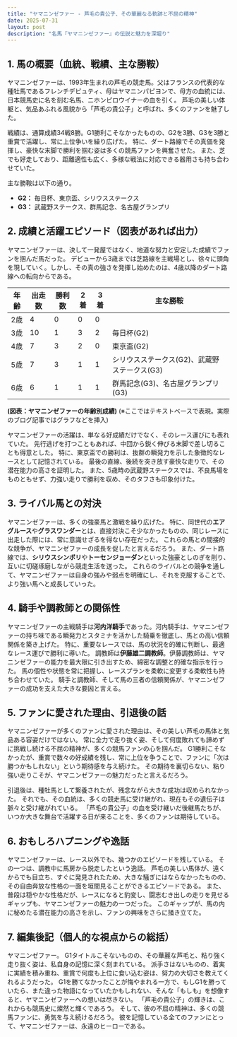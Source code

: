 ```yaml
---
title: "ヤマニンゼファー - 芦毛の貴公子、その華麗なる軌跡と不屈の精神"
date: 2025-07-31
layout: post
description: "名馬『ヤマニンゼファー』の伝説と魅力を深堀り"
---
```


## 1. 馬の概要（血統、戦績、主な勝鞍）

ヤマニンゼファーは、1993年生まれの芦毛の競走馬。父はフランスの代表的な種牡馬であるフレンチデピュティ、母はヤマニンパピヨンで、母方の血統には、日本競馬史に名を刻む名馬、ニホンピロウイナーの血を引く。  芦毛の美しい体躯と、気品あふれる風貌から「芦毛の貴公子」と呼ばれ、多くのファンを魅了した。

戦績は、通算成績34戦8勝。G1勝利こそなかったものの、G2を3勝、G3を3勝と重賞で活躍し、常に上位争いを繰り広げた。  特に、ダート路線でその真価を発揮し、豪快な末脚で勝利を掴む姿は多くの競馬ファンを興奮させた。  また、芝でも好走しており、距離適性も広く、多様な戦法に対応できる器用さも持ち合わせていた。

主な勝鞍は以下の通り。

* **G2：**  毎日杯、東京盃、シリウスステークス
* **G3：**  武蔵野ステークス、群馬記念、名古屋グランプリ


## 2. 成績と活躍エピソード（図表があれば出力）

ヤマニンゼファーは、決して一発屋ではなく、地道な努力と安定した成績でファンを掴んだ馬だった。  デビューから3歳までは芝路線を主戦場とし、徐々に頭角を現していく。しかし、その真の強さを発揮し始めたのは、4歳以降のダート路線への転向からである。

| 年齢 | 出走数 | 勝利数 | 2着 | 3着 | 主な勝鞍 |
|---|---|---|---|---|---|
| 2歳 | 4 | 0 | 0 | 0 |  |
| 3歳 | 10 | 1 | 3 | 2 | 毎日杯(G2) |
| 4歳 | 7 | 3 | 2 | 0 | 東京盃(G2) |
| 5歳 | 7 | 3 | 1 | 1 | シリウスステークス(G2)、武蔵野ステークス(G3) |
| 6歳 | 6 | 1 | 1 | 1 | 群馬記念(G3)、名古屋グランプリ(G3) |


**(図表：ヤマニンゼファーの年齢別成績)**  (※ここではテキストベースで表現。実際のブログ記事ではグラフなどを挿入)

ヤマニンゼファーの活躍は、単なる好成績だけでなく、そのレース運びにも表れていた。  先行逃げを打つこともあれば、中団から鋭く伸びる末脚で差し切ることも得意とした。  特に、東京盃での勝利は、抜群の瞬発力を示した象徴的なレースとして記憶されている。  最後の直線、後続を突き放す豪快な走りで、その潜在能力の高さを証明した。 また、5歳時の武蔵野ステークスでは、不良馬場をものともせず、力強い走りで勝利を収め、そのタフさも印象付けた。


## 3. ライバル馬との対決

ヤマニンゼファーは、多くの強豪馬と激戦を繰り広げた。  特に、同世代の**エアグルース**や**グラスワンダー**とは、直接対決こそ少なかったものの、同じレースに出走した際には、常に意識せざるを得ない存在だった。  これらの馬との間接的な競争が、ヤマニンゼファーの成長を促したと言えるだろう。  また、ダート路線では、**シリウスシンボリ**や**トーセンジョーダン**といった強豪としのぎを削り、互いに切磋琢磨しながら競走生活を送った。  これらのライバルとの競争を通して、ヤマニンゼファーは自身の強みや弱点を明確にし、それを克服することで、より強い馬へと成長していった。


## 4. 騎手や調教師との関係性

ヤマニンゼファーの主戦騎手は**河内洋騎手**であった。河内騎手は、ヤマニンゼファーの持ち味である瞬発力とスタミナを活かした騎乗を徹底し、馬との高い信頼関係を築き上げた。  特に、重要なレースでは、馬の状況を的確に判断し、最適なレース運びで勝利に導いた。  調教師は**伊藤雄二調教師**。伊藤調教師は、ヤマニンゼファーの能力を最大限に引き出すため、綿密な調整と的確な指示を行った。  馬の個性や状態を常に把握し、レースプランを柔軟に変更する柔軟性も持ち合わせていた。  騎手と調教師、そして馬の三者の信頼関係が、ヤマニンゼファーの成功を支えた大きな要因と言える。


## 5. ファンに愛された理由、引退後の話

ヤマニンゼファーが多くのファンに愛された理由は、その美しい芦毛の馬体と気品ある容姿だけではない。  常に全力で走り抜く姿、そして何度敗れても諦めずに挑戦し続ける不屈の精神が、多くの競馬ファンの心を掴んだ。  G1勝利こそなかったが、重賞で数々の好成績を残し、常に上位を争うことで、ファンに「次は勝つかもしれない」という期待感を与え続けた。  その期待を裏切らない、粘り強い走りこそが、ヤマニンゼファーの魅力だったと言えるだろう。

引退後は、種牡馬として繋養されたが、残念ながら大きな成功は収められなかった。  それでも、その血統は、多くの競走馬に受け継がれ、現在もその遺伝子は脈々と受け継がれている。  「芦毛の貴公子」の血を受け継いだ後継馬たちが、いつか大きな舞台で活躍する日が来ることを、多くのファンは期待している。


## 6. おもしろハプニングや逸話

ヤマニンゼファーは、レース以外でも、幾つかのエピソードを残している。  その一つは、調教中に馬房から脱走したという逸話。  芦毛の美しい馬体が、遠くからでも目立ち、すぐに発見されたため、大きな騒ぎにはならなかったものの、その自由奔放な性格の一面を垣間見ることができるエピソードである。  また、普段は穏やかな性格だが、レースになると豹変し、闘志むき出しの走りを見せるギャップも、ヤマニンゼファーの魅力の一つだった。  このギャップが、馬の内に秘めたる潜在能力の高さを示し、ファンの興味をさらに掻き立てた。


## 7. 編集後記（個人的な視点からの総括）

ヤマニンゼファー。  G1タイトルこそないものの、その華麗な芦毛と、粘り強く走り抜く姿は、私自身の記憶に深く刻まれている。  派手さはないものの、着実に実績を積み重ね、重賞で何度も上位に食い込む姿は、努力の大切さを教えてくれるようだった。  G1を勝てなかったことが悔やまれる一方で、もしG1を勝っていたら、また違った物語になっていたかもしれない、そんな「もしも」を想像すると、ヤマニンゼファーへの想いは尽きない。  「芦毛の貴公子」の輝きは、これからも競馬史に燦然と輝くであろう。  そして、彼の不屈の精神は、多くの競馬ファンに、勇気を与え続けるだろう。  彼を記憶している全てのファンにとって、ヤマニンゼファーは、永遠のヒーローである。
